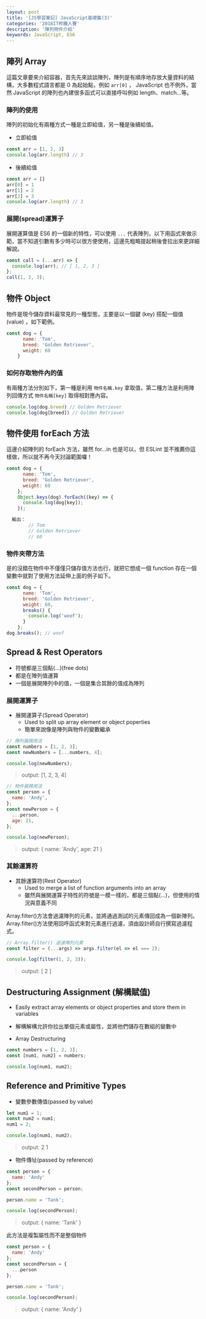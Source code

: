 ```yaml
---
layout: post
title: '[JS學習筆記] JavaScript基礎篇(3)'
categories: '2018IT邦鐵人賽'
description: '陣列物件介紹'
keywords: JavaScript, ES6
---
```


## 陣列 Array
這篇文章要來介紹容器，首先先來談談陣列，陣列是有順序地存放大量資料的結構，大多數程式語言都是 0 為起始點，例如 `arr[0]` ， JavaScript 也不例外，當然 JavaScript 的陣列也內建很多函式可以直接呼叫例如 length、match...等。

### 陣列的使用
陣列的初始化有兩種方式一種是立即給值，另一種是後續給值。

- 立即給值

```js
const arr = [1, 2, 3]
console.log(arr.length) // 3
```

- 後續給值

```js
const arr = []
arr[0] = 1
arr[1] = 2
arr[2] = 3
console.log(arr.length) // 3
```

### 展開(spread)運算子

展開運算值是 ES6 的一個新的特性，可以使用 `...` 代表陣列，以下用函式來做示範，當不知道引數有多少時可以很方便使用，這邊先粗略提起稍後會拉出來更詳細解說。

```js
const call = (...arr) => {
  console.log(arr); // [ 1, 2, 3 ]
};
call(1, 2, 3); 
```

## 物件 Object
物件是現今儲存資料最常見的一種型態，主要是以一個鍵 (key) 搭配一個值 (value) ，如下範例。

```js
const dog = {
      name: 'Tom',
      breed: 'Golden Retriever',
      weight: 60
    }
```

### 如何存取物件內的值

有兩種方法分別如下，第一種是利用 `物件名稱.key` 拿取值，第二種方法是利用陣列回傳方式 `物件名稱[key]` 取得相對應內容。

```js
console.log(dog.breed) // Golden Retriever
console.log(dog[breed]) // Golden Retriever
```

## 物件使用 forEach 方法
這邊介紹陣列的 forEach 方法，雖然 for...in 也是可以，但  ESLint 並不推薦你這樣做，所以就不再今天討論範圍囉！

```js
const dog = {
      name: 'Tom',
      breed: 'Golden Retriever',
      weight: 60
    };
    Object.keys(dog).forEach((key) => {
      console.log(dog[key]);
    });

  輸出：
        // Tom
        // Golden Retriever
        // 60
```

### 物件夾帶方法
是的沒錯在物件中不僅僅只儲存值方法也行，就把它想成一個 function 存在一個變數中就對了使用方法延伸上面的例子如下。

```js
const dog = {
      name: 'Tom',
      breed: 'Golden Retriever',
      weight: 60,
      breaks() {
        console.log('woof'); 
      }
    };
dog.breaks(); // woof
``` 

##  Spread & Rest Operators

- 符號都是三個點(...)(free dots)
- 都是在陣列值運算
- 一個是展開陣列中的值，一個是集合其餘的值成為陣列

### 展開運算子
- 展開運算子(Spread Operator)
  - Used to split up array element or object poperties
  - 簡單來說像是陣列與物件的變數繼承

```js
// 陣列展開用法
const numbers = [1, 2, 3];
const newNumbers = [...numbers, 4];

console.log(newNumbers);
```
> output: [1, 2, 3, 4]

```js
// 物件展開用法
const person = {
  name: 'Andy',
};
const newPerson = {
  ...person,
  age: 21,
};

console.log(newPerson);
```
> output: { name: 'Andy', age: 21 }


### 其餘運算符

- 其餘運算符(Rest Operator)
  - Used to merge a list of function arguments into an array
  - 雖然與展開運算子特性的符號是一模一樣的，都是三個點(...)，但使用的情況與意義不同

Array.filter()方法會過濾陣列的元素，並將通過測試的元素傳回成為一個新陣列。
Array.filter()方法使用回呼函式來對元素進行過濾，須由設計師自行撰寫過濾程式。
```js
// Array.filter() 過濾陣列元素
const filter = (...args) => args.filter(el => el === 2);

console.log(filter(1, 2, 3));
```
> output: [ 2 ]


## Destructuring Assignment (解構賦值)

- Easily extract array elements or object properties and store them in variables
- 解構解構允許你拉出單個元素或屬性，並將他們儲存在數組的變數中

- Array Destructuring
```js
const numbers = [1, 2, 3];
const [num1, num2] = numbers;

console.log(num1, num2);
```

## Reference and Primitive Types

- 變數參數傳值(passed by value)
```js
let num1 = 1;
const num2 = num1;
num1 = 2;

console.log(num1, num2);
```
> output: 2 1

- 物件傳址(passed by reference)
```js
const person = {
  name: 'Andy'
};
const secondPerson = person;

person.name = 'Tank';

console.log(secondPerson);
```
> output: { name: 'Tank' }


此方法是複製屬性而不是整個物件
```js
const person = {
  name: 'Andy'
};
const secondPerson = {
  ...person
};

person.name = 'Tank';

console.log(secondPerson);
```
> output: { name: 'Andy' }
